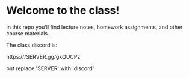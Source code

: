 # Welcome to the class!

In this repo you'll find lecture notes, homework assignments, and other course materials.

The class discord is:

https:///SERVER.gg/gkQUCPz

but replace 'SERVER' with 'discord'

